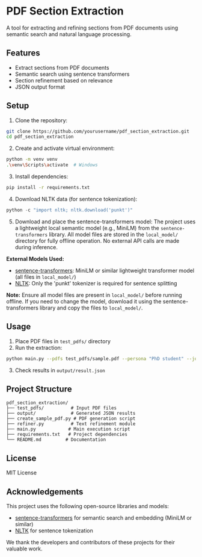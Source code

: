 # PDF Section Extraction

A tool for extracting and refining sections from PDF documents using semantic search and natural language processing.

## Features

- Extract sections from PDF documents
- Semantic search using sentence transformers
- Section refinement based on relevance
- JSON output format

## Setup

1. Clone the repository:
```bash
git clone https://github.com/yourusername/pdf_section_extraction.git
cd pdf_section_extraction
```

2. Create and activate virtual environment:
```bash
python -m venv venv
.\venv\Scripts\activate  # Windows
```

3. Install dependencies:
```bash
pip install -r requirements.txt
```

4. Download NLTK data (for sentence tokenization):
```python
python -c "import nltk; nltk.download('punkt')"
```

5. Download and place the sentence-transformers model:
The project uses a lightweight local semantic model (e.g., MiniLM) from the `sentence-transformers` library. All model files are stored in the `local_model/` directory for fully offline operation. No external API calls are made during inference.

**External Models Used:**
- [sentence-transformers](https://www.sbert.net/): MiniLM or similar lightweight transformer model (all files in `local_model/`)
- [NLTK](https://www.nltk.org/): Only the 'punkt' tokenizer is required for sentence splitting

**Note:** Ensure all model files are present in `local_model/` before running offline. If you need to change the model, download it using the sentence-transformers library and copy the files to `local_model/`.

## Usage

1. Place PDF files in `test_pdfs/` directory
2. Run the extraction:
```bash
python main.py --pdfs test_pdfs/sample.pdf --persona "PhD student" --job "Write a review"
```
3. Check results in `output/result.json`

## Project Structure

```
pdf_section_extraction/
├── test_pdfs/          # Input PDF files
├── output/             # Generated JSON results
├── create_sample_pdf.py # PDF generation script
├── refiner.py          # Text refinement module
├── main.py            # Main execution script
├── requirements.txt   # Project dependencies
└── README.md         # Documentation
```

## License

MIT License

## Acknowledgements

This project uses the following open-source libraries and models:
- [sentence-transformers](https://www.sbert.net/) for semantic search and embedding (MiniLM or similar)
- [NLTK](https://www.nltk.org/) for sentence tokenization

We thank the developers and contributors of these projects for their valuable work.